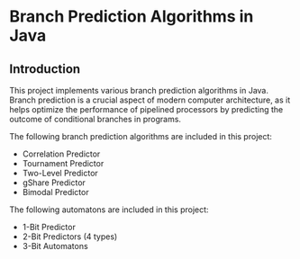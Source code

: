# Branch Prediction Algorithms in Java

## Introduction

This project implements various branch prediction algorithms in Java. Branch prediction is a crucial aspect of modern computer architecture, as it helps optimize the performance of pipelined processors by predicting the outcome of conditional branches in programs.

The following branch prediction algorithms are included in this project:

- Correlation Predictor
- Tournament Predictor
- Two-Level Predictor
- gShare Predictor
- Bimodal Predictor

The following automatons are included in this project:

- 1-Bit Predictor
- 2-Bit Predictors (4 types)
- 3-Bit Automatons
